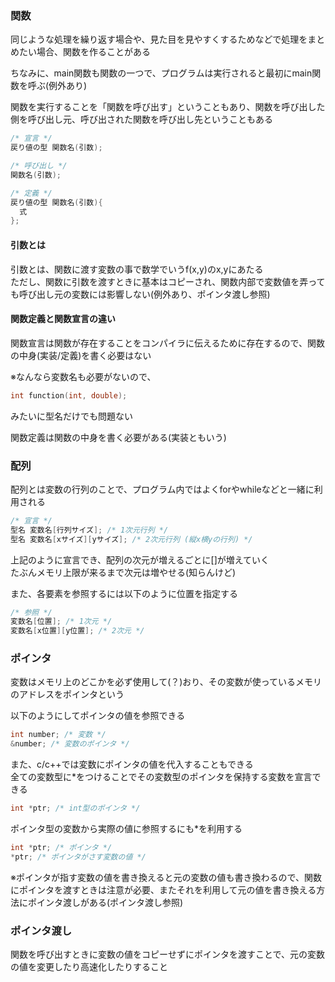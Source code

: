 ### 関数

同じような処理を繰り返す場合や、見た目を見やすくするためなどで処理をまとめたい場合、関数を作ることがある

ちなみに、main関数も関数の一つで、プログラムは実行されると最初にmain関数を呼ぶ(例外あり)

関数を実行することを「関数を呼び出す」ということもあり、関数を呼び出した側を呼び出し元、呼び出された関数を呼び出し先ということもある

```c
/* 宣言 */
戻り値の型 関数名(引数);

/* 呼び出し */
関数名(引数);

/* 定義 */
戻り値の型 関数名(引数){
  式
};
```

#### 引数とは

引数とは、関数に渡す変数の事で数学でいうf(x,y)のx,yにあたる<br>
ただし、関数に引数を渡すときに基本はコピーされ、関数内部で変数値を弄っても呼び出し元の変数には影響しない(例外あり、ポインタ渡し参照)

#### 関数定義と関数宣言の違い

関数宣言は関数が存在することをコンパイラに伝えるために存在するので、関数の中身(実装/定義)を書く必要はない

※なんなら変数名も必要がないので、
```c
int function(int, double);
```
みたいに型名だけでも問題ない

関数定義は関数の中身を書く必要がある(実装ともいう)

### 配列

配列とは変数の行列のことで、プログラム内ではよくforやwhileなどと一緒に利用される

```c
/* 宣言 */
型名 変数名[行列サイズ]; /* 1次元行列 */
型名 変数名[xサイズ][yサイズ]; /* 2次元行列 (縦x横yの行列) */
```

上記のように宣言でき、配列の次元が増えるごとに[]が増えていく<br>
たぶんメモリ上限が来るまで次元は増やせる(知らんけど)

また、各要素を参照するには以下のように位置を指定する
```c
/* 参照 */
変数名[位置]; /* 1次元 */
変数名[x位置][y位置]; /* 2次元 */
```

### ポインタ

変数はメモリ上のどこかを必ず使用して(？)おり、その変数が使っているメモリのアドレスをポインタという

以下のようにしてポインタの値を参照できる
```c
int number; /* 変数 */
&number; /* 変数のポインタ */
```
また、c/c++では変数にポインタの値を代入することもできる<br>
全ての変数型に*をつけることでその変数型のポインタを保持する変数を宣言できる
```c
int *ptr; /* int型のポインタ */
```
ポインタ型の変数から実際の値に参照するにも*を利用する
```c
int *ptr; /* ポインタ */
*ptr; /* ポインタがさす変数の値 */
```
※ポインタが指す変数の値を書き換えると元の変数の値も書き換わるので、関数にポインタを渡すときは注意が必要、またそれを利用して元の値を書き換える方法にポインタ渡しがある(ポインタ渡し参照)

### ポインタ渡し

関数を呼び出すときに変数の値をコピーせずにポインタを渡すことで、元の変数の値を変更したり高速化したりすること

